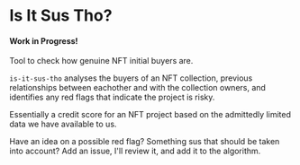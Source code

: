 # Is It Sus Tho?

#### Work in Progress!

Tool to check how genuine NFT initial buyers are.

`is-it-sus-tho` analyses the buyers of an NFT collection, previous relationships between eachother and with the collection owners, and identifies any red flags that indicate the project is risky. 

Essentially a credit score for an NFT project based on the admittedly limited data we have available to us. 

Have an idea on a possible red flag? Something sus that should be taken into account? Add an issue, I'll review it, and add it to the algorithm. 
